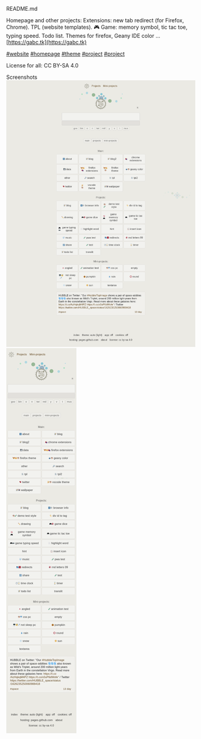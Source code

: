 README.md


Homepage and other projects: Extensions: new tab redirect (for Firefox, Chrome). TPL (website templates).  🎮 Game: memory symbol, tic tac toe, typing speed. Todo list. Themes for firefox, Geany IDE color ...
[https://gabc.tk](https://gabc.tk)

[#website](https://github.com/topics/website?s=updated)
[#homepage](https://github.com/topics/homepage?s=updated)
[#theme](https://github.com/topics/theme?s=updated)
[#project](https://github.com/topics/project?s=updated)
[#project](https://github.com/topics/game?s=updated)

License for all: CC BY-SA 4.0
<!-- footer, LICENSE.md README.md -->

Screenshots
![screenshot](/img/screenshot.png)
![screenshot2](/img/screenshot2.png)
